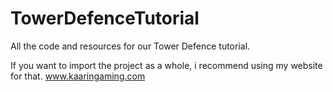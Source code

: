 # TowerDefenceTutorial
All the code and resources for our Tower Defence tutorial.

If you want to import the project as a whole, i recommend using my website for that. 
www.kaaringaming.com
